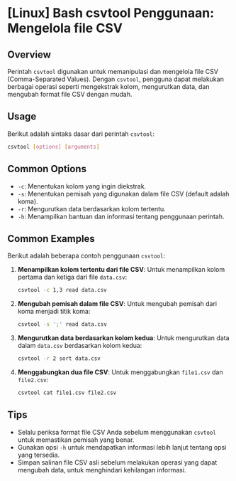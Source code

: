 # [Linux] Bash csvtool Penggunaan: Mengelola file CSV

## Overview
Perintah `csvtool` digunakan untuk memanipulasi dan mengelola file CSV (Comma-Separated Values). Dengan `csvtool`, pengguna dapat melakukan berbagai operasi seperti mengekstrak kolom, mengurutkan data, dan mengubah format file CSV dengan mudah.

## Usage
Berikut adalah sintaks dasar dari perintah `csvtool`:

```bash
csvtool [options] [arguments]
```

## Common Options
- `-c`: Menentukan kolom yang ingin diekstrak.
- `-s`: Menentukan pemisah yang digunakan dalam file CSV (default adalah koma).
- `-r`: Mengurutkan data berdasarkan kolom tertentu.
- `-h`: Menampilkan bantuan dan informasi tentang penggunaan perintah.

## Common Examples
Berikut adalah beberapa contoh penggunaan `csvtool`:

1. **Menampilkan kolom tertentu dari file CSV**:
   Untuk menampilkan kolom pertama dan ketiga dari file `data.csv`:
   ```bash
   csvtool -c 1,3 read data.csv
   ```

2. **Mengubah pemisah dalam file CSV**:
   Untuk mengubah pemisah dari koma menjadi titik koma:
   ```bash
   csvtool -s ';' read data.csv
   ```

3. **Mengurutkan data berdasarkan kolom kedua**:
   Untuk mengurutkan data dalam `data.csv` berdasarkan kolom kedua:
   ```bash
   csvtool -r 2 sort data.csv
   ```

4. **Menggabungkan dua file CSV**:
   Untuk menggabungkan `file1.csv` dan `file2.csv`:
   ```bash
   csvtool cat file1.csv file2.csv
   ```

## Tips
- Selalu periksa format file CSV Anda sebelum menggunakan `csvtool` untuk memastikan pemisah yang benar.
- Gunakan opsi `-h` untuk mendapatkan informasi lebih lanjut tentang opsi yang tersedia.
- Simpan salinan file CSV asli sebelum melakukan operasi yang dapat mengubah data, untuk menghindari kehilangan informasi.